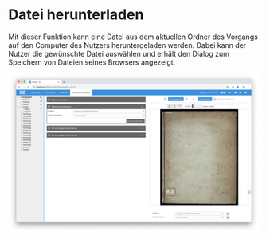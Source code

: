 # Datei herunterladen

Mit dieser Funktion kann eine Datei aus dem aktuellen Ordner des Vorgangs auf den Computer des Nutzers heruntergeladen werden. Dabei kann der Nutzer die gewünschte Datei auswählen und erhält den Dialog zum Speichern von Dateien seines Browsers angezeigt.

![Datei herunterladen](screen_de.png)